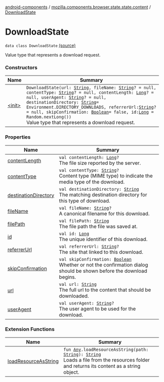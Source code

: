 [android-components](../../index.md) / [mozilla.components.browser.state.state.content](../index.md) / [DownloadState](./index.md)

# DownloadState

`data class DownloadState` [(source)](https://github.com/mozilla-mobile/android-components/blob/master/components/browser/state/src/main/java/mozilla/components/browser/state/state/content/DownloadState.kt#L28)

Value type that represents a download request.

### Constructors

| Name | Summary |
|---|---|
| [&lt;init&gt;](-init-.md) | `DownloadState(url: `[`String`](https://kotlinlang.org/api/latest/jvm/stdlib/kotlin/-string/index.html)`, fileName: `[`String`](https://kotlinlang.org/api/latest/jvm/stdlib/kotlin/-string/index.html)`? = null, contentType: `[`String`](https://kotlinlang.org/api/latest/jvm/stdlib/kotlin/-string/index.html)`? = null, contentLength: `[`Long`](https://kotlinlang.org/api/latest/jvm/stdlib/kotlin/-long/index.html)`? = null, userAgent: `[`String`](https://kotlinlang.org/api/latest/jvm/stdlib/kotlin/-string/index.html)`? = null, destinationDirectory: `[`String`](https://kotlinlang.org/api/latest/jvm/stdlib/kotlin/-string/index.html)` = Environment.DIRECTORY_DOWNLOADS, referrerUrl: `[`String`](https://kotlinlang.org/api/latest/jvm/stdlib/kotlin/-string/index.html)`? = null, skipConfirmation: `[`Boolean`](https://kotlinlang.org/api/latest/jvm/stdlib/kotlin/-boolean/index.html)` = false, id: `[`Long`](https://kotlinlang.org/api/latest/jvm/stdlib/kotlin/-long/index.html)` = Random.nextLong())`<br>Value type that represents a download request. |

### Properties

| Name | Summary |
|---|---|
| [contentLength](content-length.md) | `val contentLength: `[`Long`](https://kotlinlang.org/api/latest/jvm/stdlib/kotlin/-long/index.html)`?`<br>The file size reported by the server. |
| [contentType](content-type.md) | `val contentType: `[`String`](https://kotlinlang.org/api/latest/jvm/stdlib/kotlin/-string/index.html)`?`<br>Content type (MIME type) to indicate the media type of the download. |
| [destinationDirectory](destination-directory.md) | `val destinationDirectory: `[`String`](https://kotlinlang.org/api/latest/jvm/stdlib/kotlin/-string/index.html)<br>The matching destination directory for this type of download. |
| [fileName](file-name.md) | `val fileName: `[`String`](https://kotlinlang.org/api/latest/jvm/stdlib/kotlin/-string/index.html)`?`<br>A canonical filename for this download. |
| [filePath](file-path.md) | `val filePath: `[`String`](https://kotlinlang.org/api/latest/jvm/stdlib/kotlin/-string/index.html)<br>The file path the file was saved at. |
| [id](id.md) | `val id: `[`Long`](https://kotlinlang.org/api/latest/jvm/stdlib/kotlin/-long/index.html)<br>The unique identifier of this download. |
| [referrerUrl](referrer-url.md) | `val referrerUrl: `[`String`](https://kotlinlang.org/api/latest/jvm/stdlib/kotlin/-string/index.html)`?`<br>The site that linked to this download. |
| [skipConfirmation](skip-confirmation.md) | `val skipConfirmation: `[`Boolean`](https://kotlinlang.org/api/latest/jvm/stdlib/kotlin/-boolean/index.html)<br>Whether or not the confirmation dialog should be shown before the download begins. |
| [url](url.md) | `val url: `[`String`](https://kotlinlang.org/api/latest/jvm/stdlib/kotlin/-string/index.html)<br>The full url to the content that should be downloaded. |
| [userAgent](user-agent.md) | `val userAgent: `[`String`](https://kotlinlang.org/api/latest/jvm/stdlib/kotlin/-string/index.html)`?`<br>The user agent to be used for the download. |

### Extension Functions

| Name | Summary |
|---|---|
| [loadResourceAsString](../../mozilla.components.support.test.file/kotlin.-any/load-resource-as-string.md) | `fun `[`Any`](https://kotlinlang.org/api/latest/jvm/stdlib/kotlin/-any/index.html)`.loadResourceAsString(path: `[`String`](https://kotlinlang.org/api/latest/jvm/stdlib/kotlin/-string/index.html)`): `[`String`](https://kotlinlang.org/api/latest/jvm/stdlib/kotlin/-string/index.html)<br>Loads a file from the resources folder and returns its content as a string object. |
